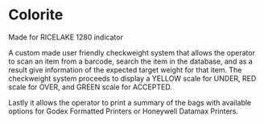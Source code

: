 # Colorite
Made for RICELAKE 1280 indicator

A custom made user friendly checkweight system that allows the operator to scan an item from a barcode, search the item in the database, and as a result give information of the expected target weight for that item. The checkweight system proceeds to display a YELLOW scale for UNDER, RED scale for OVER, and GREEN scale for ACCEPTED.

Lastly it allows the operator to print a summary of the bags with available options for Godex Formatted Printers or Honeywell Datamax Printers.